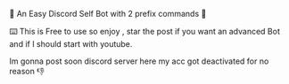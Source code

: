 🚀 An Easy Discord Self Bot with 2 prefix commands 🚀

⌨️ This is Free to use so enjoy , star the post if you want an advanced Bot and if I should start with youtube.

Im gonna post soon discord server here my acc got deactivated for no reason 👎
